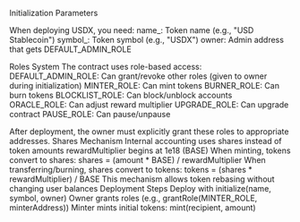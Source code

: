 Initialization Parameters

When deploying USDX, you need:
name_: Token name (e.g., "USD Stablecoin")
symbol_: Token symbol (e.g., "USDX")
owner: Admin address that gets DEFAULT_ADMIN_ROLE


Roles System
The contract uses role-based access:
DEFAULT_ADMIN_ROLE: Can grant/revoke other roles (given to owner during initialization)
MINTER_ROLE: Can mint tokens
BURNER_ROLE: Can burn tokens
BLOCKLIST_ROLE: Can block/unblock accounts
ORACLE_ROLE: Can adjust reward multiplier
UPGRADE_ROLE: Can upgrade contract
PAUSE_ROLE: Can pause/unpause


After deployment, the owner must explicitly grant these roles to appropriate addresses.
Shares Mechanism
Internal accounting uses shares instead of token amounts
rewardMultiplier begins at 1e18 (BASE)
When minting, tokens convert to shares: shares = (amount * BASE) / rewardMultiplier
When transferring/burning, shares convert to tokens: tokens = (shares * rewardMultiplier) / BASE
This mechanism allows token rebasing without changing user balances
Deployment Steps
Deploy with initialize(name, symbol, owner)
Owner grants roles (e.g., grantRole(MINTER_ROLE, minterAddress))
Minter mints initial tokens: mint(recipient, amount)